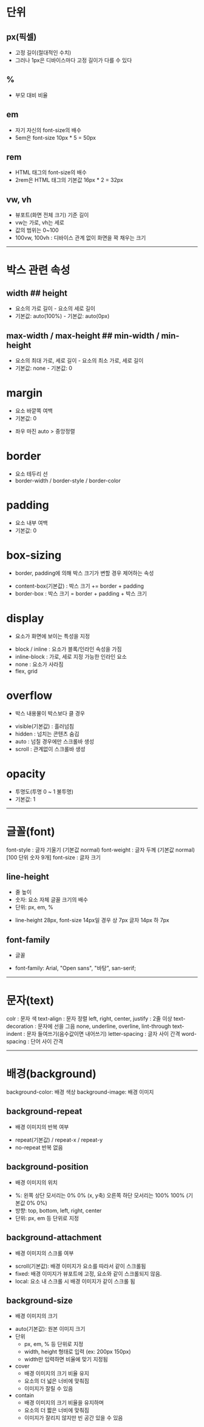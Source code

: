 # 단위
## px(픽셀)
- 고정 길이(절대적인 수치)
- 그러나 1px은 디바이스마다 고정 길이가 다를 수 있다

## %
- 부모 대비 비율

## em
- 자기 자신의 font-size의 배수
- 5em은 font-size 10px * 5 = 50px

## rem
- HTML 태그의 font-size의 배수
- 2rem은 HTML 태그의 기본값 16px * 2 = 32px

## vw, vh
- 뷰포트(화면 전체 크기) 기준 길이
- vw는 가로, vh는 세로
- 값의 범위는 0~100
- 100vw, 100vh : 디바이스 관계 없이 화면을 꽉 채우는 크기

----------------------------------------------------------------
# 박스 관련 속성
## width                        ## height
- 요소의 가로 길이               - 요소의 세로 길이
- 기본값: auto(100%)            - 기본값: auto(0px)


## max-width / max-height       ## min-width / min-height
- 요소의 최대 가로, 세로 길이      - 요소의 최소 가로, 세로 길이
- 기본값: none                   - 기본값: 0

# margin
- 요소 바깥쪽 여백
- 기본값: 0
+ 좌우 마진 auto > 중앙정렬

# border
- 요소 테두리 선
- border-width / border-style / border-color

# padding
- 요소 내부 여백
- 기본값: 0

# box-sizing
- border, padding에 의해 박스 크기가 변할 경우 제어하는 속성
+ content-box(기본값) :  박스 크기 += border + padding
+ border-box : 박스 크기 = border + padding + 박스 크기

# display
- 요소가 화면에 보이는 특성을 지정
+ block / inline : 요소가 블록/인라인 속성을 가짐
+ inline-block : 가로, 세로 지정 가능한 인라인 요소
+ none : 요소가 사라짐
+ flex, grid

# overflow
- 박스 내용물이 박스보다 클 경우
+ visible(기본값) : 흘러넘침
+ hidden : 넘치는 콘텐츠 숨김
+ auto : 넘칠 경우에만 스크롤바 생성
+ scroll : 관계없이 스크롤바 생성

# opacity
- 투명도(투명 0 ~ 1 불투명)
- 기본값: 1

----------------------------------------------------------------

# 글꼴(font)
font-style : 글자 기울기 (기본값 normal)
font-weight : 글자 두께 (기본값 normal) [100 단위 숫자 9개]
font-size : 글자 크기

## line-height
- 줄 높이
- 숫자: 요소 자체 글꼴 크기의 배수
- 단위: px, em, %
+ line-height 28px, font-size 14px일 경우 상 7px 글자 14px 하 7px

## font-family
- 글꼴
+ font-family: Arial, "Open sans", "바탕", san-serif;

----------------------------------------------------------------

# 문자(text)
colr : 문자 색
text-align : 문자 정렬
             left, right, center, justify : 2줄 이상
text-decoration : 문자에 선을 그음
                  none, underline, overline, lint-through
text-indent : 문자 들여쓰기(음수값이면 내어쓰기)
letter-spacing : 글자 사이 간격
word-spacing : 단어 사이 간격

----------------------------------------------------------------

# 배경(background)
background-color: 배경 색상
background-image: 배경 이미지

## background-repeat
- 배경 이미지의 반복 여부
+ repeat(기본값) / repeat-x / repeat-y
+ no-repeat 반복 없음

## background-position
- 배경 이미지의 위치
+ %: 왼쪽 상단 모서리는 0% 0% (x, y축)
    오른쪽 하단 모서리는 100% 100%
    (기본값 0% 0%)
+ 방향: top, bottom, left, right, center
+ 단위: px, em 등 단위로 지정

## background-attachment
- 배경 이미지의 스크롤 여부
+ scroll(기본값): 배경 이미지가 요소를 따라서 같이 스크롤됨 
+ fixed: 배경 이미지가 뷰포트에 고정, 요소와 같이 스크롤되지 않음.
+ local: 요소 내 스크롤 시 배경 이미지가 같이 스크롤 됨

## background-size
- 배경 이미지의 크기
+ auto(기본값): 원본 이미지 크기
+ 단위
  - px, em, % 등 단위로 지정
  - width, height 형태로 입력 (ex: 200px 150px)
  - width만 입력하면 비율에 맞기 지정됨
+ cover
  - 배경 이미지의 크기 비율 유지
  - 요소의 더 넓은 너비에 맞춰짐
  - 이미지가 잘릴 수 있음
+ contain 
  - 배경 이미지의 크기 비율을 유지하며
  - 요소의 더 짧은 너비에 맞춰짐
  - 이미지가 잘리지 않지만 빈 공간 있을 수 있음